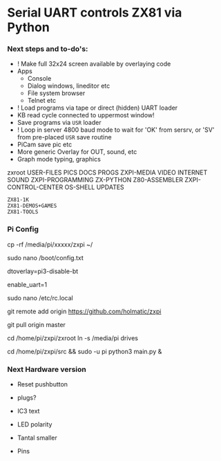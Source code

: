 

# Serial UART controls ZX81 via Python


### Next steps and to-do's:

* ! Make full 32x24 screen available by overlaying code
* Apps
    * Console
    * Dialog windows, lineditor etc
    * File system browser
    * Telnet etc
* ! Load programs via tape or direct (hidden) UART loader
* KB read cycle connected to uppermost window!
* Save programs via `USR` loader
* ! Loop in server 4800 baud mode to wait for 'OK' from sersrv, or 'SV' from pre-placed `USR` save routine 
* PiCam save pic etc
* More generic Overlay for OUT, sound, etc
* Graph mode typing, graphics

zxroot
	USER-FILES				PICS DOCS PROGS
	ZXPI-MEDIA				VIDEO INTERNET SOUND 
	ZXPI-PROGRAMMING		ZX-PYTHON   Z80-ASSEMBLER
	ZXPI-CONTROL-CENTER		OS-SHELL  UPDATES
	
	ZX81-1K
	ZX81-DEMOS+GAMES
	ZX81-TOOLS


### Pi Config


  cp -rf /media/pi/xxxxx/zxpi ~/

   sudo nano /boot/config.txt 

   dtoverlay=pi3-disable-bt

   enable_uart=1

   sudo nano /etc/rc.local 
 
   git remote add origin https://github.com/holmatic/zxpi

   git pull origin master 

   cd /home/pi/zxpi/zxroot ln -s /media/pi drives

   cd /home/pi/zxpi/src && sudo -u pi python3 main.py & 


### Next Hardware version
* Reset pushbutton
* plugs?

* IC3 text
* LED polarity
* Tantal smaller
* Pins